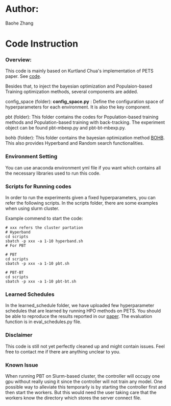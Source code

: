 # Author:
Baohe Zhang

# Code Instruction

### Overview:
This code is mainly based on Kurtland Chua's implementation of PETS paper. See [code](https://github.com/kchua/handful-of-trials).

Besides that, to inject the bayesian optimization and Populaion-based Training optimization methods, several components are added. 

config_space (folder):
**config_space.py** : Define the configuration space of hyperparameters for each environment. It is also the key component.

pbt (folder):
This folder contains the codes for Population-based training methods and Population-based training with back-tracking. The experiment object can be found pbt-mbexp.py and pbt-bt-mbexp.py. 

bohb (folder):
This folder contains the bayesian optimization method [BOHB](https://github.com/automl/HpBandSter/blob/master/hpbandster/optimizers/bohb.py). This also provides Hyperband and Random search functionalities.

### Environment Setting
You can use anaconda environment yml file if you want which contains all the necessary libraries used to run this code.

### Scripts for Running codes
In order to run the experiments given a fixed hyperparameters, you can refer the following scripts. In the scripts folder, there are some examples when using slurm cluster.

Example commend to start the code:
```
# xxx refers the cluster partation
# Hyperband
cd scripts
sbatch -p xxx -a 1-10 hyperband.sh
# For PBT

# PBT
cd scripts
sbatch -p xxx -a 1-10 pbt.sh

# PBT-BT
cd scripts
sbatch -p xxx -a 1-10 pbt-bt.sh

```

### Learned Schedules
In the learned_schedule folder, we have uploaded few hyperparameter schedules that are learned by running HPO methods on PETS. You should be able to reproduce the results reported in our [paper](https://arxiv.org/abs/2102.13651). The evaluation function is in eval_schedules.py file.

### Disclaimer
This code is still not yet perfectly cleaned up and might contain issues. Feel free to contact me if there are anything unclear to you.

### Known Issue
When running PBT on Slurm-based cluster, the controller will occupy one gpu without really using it since the controller will not train any model. One possible way to alleviate this temporarly is by starting the controller first and then start the workers. But this would need the user taking care that the workers know the directory which stores the server connect file.